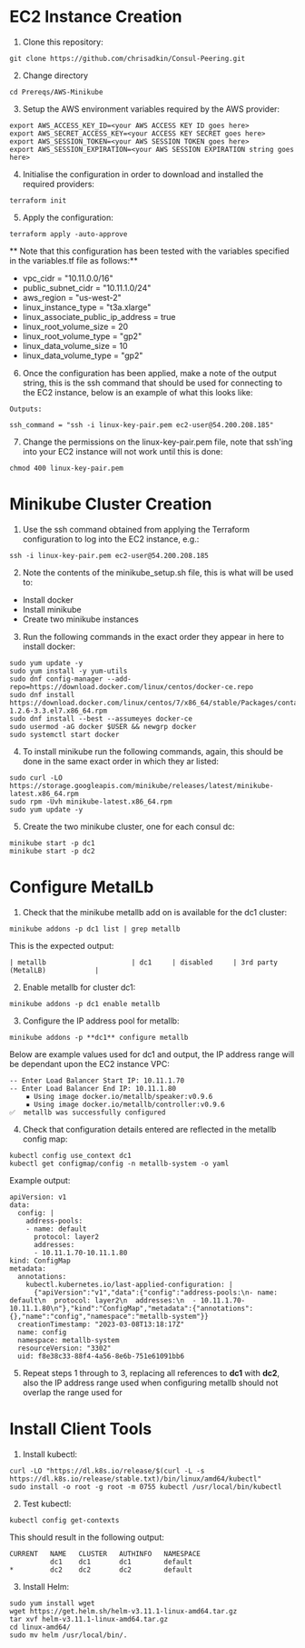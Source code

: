 # EC2 Instance Creation 

1. Clone this repository:
```
git clone https://github.com/chrisadkin/Consul-Peering.git
```

2. Change directory 
```
cd Prereqs/AWS-Minikube
```

3. Setup the AWS environment variables required by the AWS provider:
```
export AWS_ACCESS_KEY_ID=<your AWS ACCESS KEY ID goes here>
export AWS_SECRET_ACCESS_KEY=<your ACCESS KEY SECRET goes here>
export AWS_SESSION_TOKEN=<your AWS SESSION TOKEN goes here>
export AWS_SESSION_EXPIRATION=<your AWS SESSION EXPIRATION string goes here>
```

4. Initialise the configuration in order to download and installed the required providers:
```
terraform init
```

5. Apply the configuration:
```
terraform apply -auto-approve
```

** Note that this configuration has been tested with the variables specified in the variables.tf file as follows:**
- vpc_cidr                          = "10.11.0.0/16"
- public_subnet_cidr                = "10.11.1.0/24"
- aws_region                        = "us-west-2"
- linux_instance_type               = "t3a.xlarge"
- linux_associate_public_ip_address = true
- linux_root_volume_size            = 20
- linux_root_volume_type            = "gp2"
- linux_data_volume_size            = 10
- linux_data_volume_type            = "gp2"

6. Once the configuration has been applied, make a note of the output string, this is the ssh command that should be used for connecting to
   the EC2 instance, below is an example of what this looks like:
```
Outputs:

ssh_command = "ssh -i linux-key-pair.pem ec2-user@54.200.208.185"
```

7. Change the permissions on the linux-key-pair.pem file, note that ssh'ing into your EC2 instance will not work until this is done:
```
chmod 400 linux-key-pair.pem
```
   
# Minikube Cluster Creation

1. Use the ssh command obtained from applying the Terraform configuration to log into the EC2 instance, e.g.:
```
ssh -i linux-key-pair.pem ec2-user@54.200.208.185
```

2. Note the contents of the minikube_setup.sh file, this is what will be used to:

- Install docker
- Install minikube
- Create two minikube instances

3. Run the following commands in the exact order they appear in here to install docker:
```
sudo yum update -y
sudo yum install -y yum-utils
sudo dnf config-manager --add-repo=https://download.docker.com/linux/centos/docker-ce.repo
sudo dnf install https://download.docker.com/linux/centos/7/x86_64/stable/Packages/containerd.io-1.2.6-3.3.el7.x86_64.rpm
sudo dnf install --best --assumeyes docker-ce
sudo usermod -aG docker $USER && newgrp docker
sudo systemctl start docker
```

4. To install minikube run the following commands, again, this should be done in the same exact order in which they ar listed:
```
sudo curl -LO https://storage.googleapis.com/minikube/releases/latest/minikube-latest.x86_64.rpm
sudo rpm -Uvh minikube-latest.x86_64.rpm
sudo yum update -y
```

5. Create the two minikube cluster, one for each consul dc:
```
minikube start -p dc1
minikube start -p dc2
```

# Configure MetalLb

1. Check that the minikube metallb add on is available for the dc1 cluster:
```
minikube addons -p dc1 list | grep metallb
```
   This is the expected output: 
```
| metallb                     | dc1     | disabled     | 3rd party (MetalLB)            |
```

2. Enable metallb for cluster dc1:
```
minikube addons -p dc1 enable metallb
```

3. Configure the IP address pool for metallb:
```
minikube addons -p **dc1** configure metallb
```
   Below are example values used for dc1 and output, the IP address range will be dependant upon the EC2 instance VPC:
```
-- Enter Load Balancer Start IP: 10.11.1.70
-- Enter Load Balancer End IP: 10.11.1.80
    ▪ Using image docker.io/metallb/speaker:v0.9.6
    ▪ Using image docker.io/metallb/controller:v0.9.6
✅  metallb was successfully configured
```

4. Check that configuration details entered are reflected in the metallb config map:

```
kubectl config use_context dc1
kubectl get configmap/config -n metallb-system -o yaml
```
   Example output:   
```
apiVersion: v1
data:
  config: |
    address-pools:
    - name: default
      protocol: layer2
      addresses:
      - 10.11.1.70-10.11.1.80
kind: ConfigMap
metadata:
  annotations:
    kubectl.kubernetes.io/last-applied-configuration: |
      {"apiVersion":"v1","data":{"config":"address-pools:\n- name: default\n  protocol: layer2\n  addresses:\n  - 10.11.1.70-10.11.1.80\n"},"kind":"ConfigMap","metadata":{"annotations":{},"name":"config","namespace":"metallb-system"}}
  creationTimestamp: "2023-03-08T13:18:17Z"
  name: config
  namespace: metallb-system
  resourceVersion: "3302"
  uid: f8e38c33-88f4-4a56-8e6b-751e61091bb6
```

5. Repeat steps 1 through to 3, replacing all references to **dc1** with **dc2**, also the IP address range used when configuring metallb
   should not overlap the range used for 

# Install Client Tools

1. Install kubectl:
```
curl -LO "https://dl.k8s.io/release/$(curl -L -s https://dl.k8s.io/release/stable.txt)/bin/linux/amd64/kubectl"
sudo install -o root -g root -m 0755 kubectl /usr/local/bin/kubectl
```

2. Test kubectl:
```
kubectl config get-contexts
```
This should result in the following output:
```
CURRENT   NAME   CLUSTER   AUTHINFO   NAMESPACE
          dc1    dc1       dc1        default
*         dc2    dc2       dc2        default
```

3. Install Helm:
```
sudo yum install wget
wget https://get.helm.sh/helm-v3.11.1-linux-amd64.tar.gz
tar xvf helm-v3.11.1-linux-amd64.tar.gz
cd linux-amd64/
sudo mv helm /usr/local/bin/.
```
